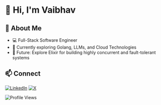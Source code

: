 # 👋 Hi, I'm Vaibhav

## 🚀 About Me
- 💻 Full-Stack Software Engineer
- 🌱 Currently exploring Golang, LLMs, and Cloud Technologies
- 🔮 Future: Explore Elixir for building highly concurrent and fault-tolerant systems

## 📫 Connect
[![LinkedIn](https://img.shields.io/badge/-LinkedIn-0077B5?style=flat-square&logo=linkedin&logoColor=white)](https://www.linkedin.com/in/ramchaik/) 
[![X](https://img.shields.io/badge/-X-1DA1F2?style=flat-square&logo=x&logoColor=white)](https://x.com/vsramchaik)

![Profile Views](https://komarev.com/ghpvc/?username=ramchaik&color=blueviolet)


